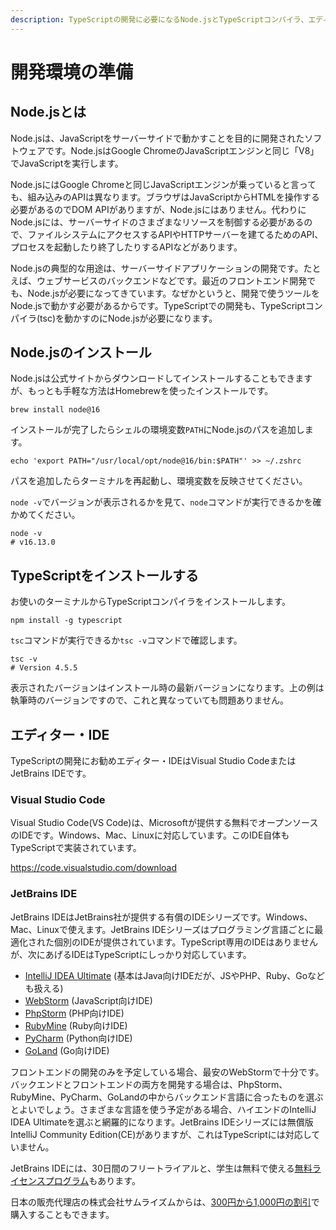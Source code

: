 ```yaml
---
description: TypeScriptの開発に必要になるNode.jsとTypeScriptコンパイラ、エディタをインストールしましょう。
---
```


# 開発環境の準備

## Node.jsとは

Node.jsは、JavaScriptをサーバーサイドで動かすことを目的に開発されたソフトウェアです。Node.jsはGoogle ChromeのJavaScriptエンジンと同じ「V8」でJavaScriptを実行します。

Node.jsにはGoogle Chromeと同じJavaScriptエンジンが乗っていると言っても、組み込みのAPIは異なります。ブラウザはJavaScriptからHTMLを操作する必要があるのでDOM APIがありますが、Node.jsにはありません。代わりにNode.jsには、サーバーサイドのさまざまなリソースを制御する必要があるので、ファイルシステムにアクセスするAPIやHTTPサーバーを建てるためのAPI、プロセスを起動したり終了したりするAPIなどがあります。

Node.jsの典型的な用途は、サーバーサイドアプリケーションの開発です。たとえば、ウェブサービスのバックエンドなどです。最近のフロントエンド開発でも、Node.jsが必要になってきています。なぜかというと、開発で使うツールをNode.jsで動かす必要があるからです。TypeScriptでの開発も、TypeScriptコンパイラ(tsc)を動かすのにNode.jsが必要になります。

## Node.jsのインストール

Node.jsは公式サイトからダウンロードしてインストールすることもできますが、もっとも手軽な方法はHomebrewを使ったインストールです。

```shell
brew install node@16
```

インストールが完了したらシェルの環境変数`PATH`にNode.jsのパスを追加します。

```shell
echo 'export PATH="/usr/local/opt/node@16/bin:$PATH"' >> ~/.zshrc
```

パスを追加したらターミナルを再起動し、環境変数を反映させてください。

`node -v`でバージョンが表示されるかを見て、`node`コマンドが実行できるかを確かめてください。

```shell
node -v
# v16.13.0
```

## TypeScriptをインストールする

お使いのターミナルからTypeScriptコンパイラをインストールします。

```shell
npm install -g typescript
```

`tsc`コマンドが実行できるか`tsc -v`コマンドで確認します。

```shell
tsc -v
# Version 4.5.5
```

表示されたバージョンはインストール時の最新バージョンになります。上の例は執筆時のバージョンですので、これと異なっていても問題ありません。

## エディター・IDE

TypeScriptの開発にお勧めエディター・IDEはVisual Studio CodeまたはJetBrains IDEです。

### Visual Studio Code

Visual Studio Code(VS Code)は、Microsoftが提供する無料でオープンソースのIDEです。Windows、Mac、Linuxに対応しています。このIDE自体もTypeScriptで実装されています。

https://code.visualstudio.com/download

### JetBrains IDE

JetBrains IDEはJetBrains社が提供する有償のIDEシリーズです。Windows、Mac、Linuxで使えます。JetBrains IDEシリーズはプログラミング言語ごとに最適化された個別のIDEが提供されています。TypeScript専用のIDEはありませんが、次にあげるIDEはTypeScriptにしっかり対応しています。

- [IntelliJ IDEA Ultimate](https://www.jetbrains.com/idea/) (基本はJava向けIDEだが、JSやPHP、Ruby、Goなども扱える)
- [WebStorm](https://www.jetbrains.com/webstorm/) (JavaScript向けIDE)
- [PhpStorm](https://www.jetbrains.com/phpstorm/) (PHP向けIDE)
- [RubyMine](https://www.jetbrains.com/ruby/) (Ruby向けIDE)
- [PyCharm](https://www.jetbrains.com/pycharm/) (Python向けIDE)
- [GoLand](https://www.jetbrains.com/go/) (Go向けIDE)

フロントエンドの開発のみを予定している場合、最安のWebStormで十分です。バックエンドとフロントエンドの両方を開発する場合は、PhpStorm、RubyMine、PyCharm、GoLandの中からバックエンド言語に合ったものを選ぶとよいでしょう。さまざまな言語を使う予定がある場合、ハイエンドのIntelliJ IDEA Ultimateを選ぶと網羅的になります。JetBrains IDEシリーズには無償版IntelliJ Community Edition(CE)がありますが、これはTypeScriptには対応していません。

JetBrains IDEには、30日間のフリートライアルと、学生は無料で使える[無料ライセンスプログラム](https://www.jetbrains.com/community/education/#students)もあります。

日本の販売代理店の株式会社サムライズムからは、[300円から1,000円の割引](https://secure.samuraism.com/referral/8BF59FFA232F45460DFA1635194C68B6)で購入することもできます。
